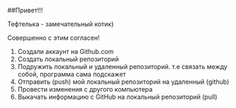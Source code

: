 ##Привет!!!

Тефтелька - замечательный котик)

Совершенно с этим согласен!

1. Создали аккаунт на Github.com
2. Создать локальный репозиторий
3. Подружить локальный и удаленный репозиторий. т.е связать между собой, программа сама подскажет
4. Отправить (push) мой локальный репозиторий на удаленный (github)
5. Провести изменения с другого компьютера
6. Выкачать информацию с GitHub на локальный репозиторий (pull) 
 
